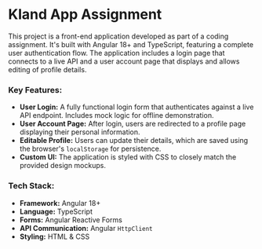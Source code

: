 # Kland App Assignment

This project is a front-end application developed as part of a coding assignment. It's built with Angular 18+ and TypeScript, featuring a complete user authentication flow. The application includes a login page that connects to a live API and a user account page that displays and allows editing of profile details.

### Key Features:

*   **User Login:** A fully functional login form that authenticates against a live API endpoint. Includes mock logic for offline demonstration.
*   **User Account Page:** After login, users are redirected to a profile page displaying their personal information.
*   **Editable Profile:** Users can update their details, which are saved using the browser's `localStorage` for persistence.
*   **Custom UI:** The application is styled with CSS to closely match the provided design mockups.

### Tech Stack:

*   **Framework:** Angular 18+
*   **Language:** TypeScript
*   **Forms:** Angular Reactive Forms
*   **API Communication:** Angular `HttpClient`
*   **Styling:** HTML & CSS
